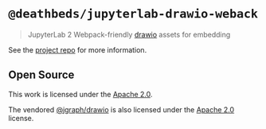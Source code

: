# `@deathbeds/jupyterlab-drawio-weback`

> JupyterLab 2 Webpack-friendly [drawio](https://www.diagrams.net) assets for
> embedding

See the [project repo](https://github.com/deathbeds/ipydrawio) for more
information.

## Open Source

This work is licensed under the [Apache 2.0](./LICENSE.txt).

The vendored [@jgraph/drawio](https://github.com/jgraph/drawio) is also licensed
under the [Apache 2.0](./drawio/LICENSE) license.
